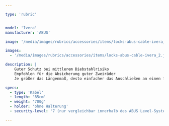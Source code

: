 ```yaml
---

type: 'rubric'


model: 'Ivera'
manufacturer: 'ABUS'

image: '/media/images/rubrics/accessories/items/locks-abus-cable-ivera_1.jpg'

images:
  - '/media/images/rubrics/accessories/items/locks-abus-cable-ivera_2.jpg'

description: |
    Guter Schutz bei mittlerem Diebstahlrisiko
    Empfohlen für die Absicherung guter Zweiräder
    Je größer das Längenmaß, desto einfacher das Anschließen an einen festen Gegenstand

specs: 
  - type: 'Kabel'
  - length: '85cm'
  - weight: '700g'
  - holder: 'ohne Halterung'
  - security-level: '7 (nur vergleichbar innerhalb des ABUS Level-Systems)'

---
```

